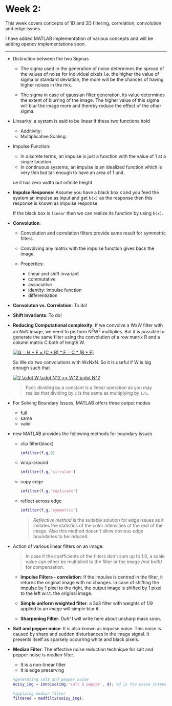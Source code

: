 # Week 2:

 This week covers concepts of 1D and 2D filtering, correlation, convolution and edge issues.

 I have added MATLAB implementation of various concepts and will be adding opencv implementations soon.

 <hr>

*  Distinction between the two Sigmas
    * The sigma used in the generation of noise determines the spread of the values of noise for individual pixels i.e. the higher the value of sigma or standard deviation, the more will be the chances of having higher noises in the mix.

    * The sigma in case of gaussian filter generation, its value determines the extent of blurring of the image. The higher value of this sigma will blur the image more and thereby reduce the effect of the other sigma.

* Linearity: a system is said to be linear if these two functions hold

    * Additivity:
    * Multiplicative Scaling:

* Impulse Function:
    * In discrete terms, an impulse is just a function with the value of 1 at a single location.
    * In continuous systems, an impulse is an idealized function which is very thin but tall enough to have an area of 1 unit.

    i.e it has zero width but infinite height
* **Impulse Response**: Assume you have a black box `X` and you feed the system an impulse as input and get `h(x)` as the response then this response is known as impulse response.

    If the black box is `linear` then we can realize its function by using `h(x)`.

* **Convolution**:
    * Convolution and correlation filters provide same result for symmetric filters.
    * Convolving any matrix with the impulse function gives back the image.

    * Properties:
        * linear and shift invariant
        * commutative
        * associative
        * identity: impulse function
        * differentiation

* **Convoluton vs. Correlation**: To do!

* **Shift Invariants**: To do!

* **Reducing Computational complexity**: If we convolve a WxW filter with an NxN image, we need to perform N<sup>2</sup>W<sup>2</sup> multiplies. But it is possible to generate the same filter using the convolution of a row matrix R and a column matrix C both of length W. 

    <a href="https://www.codecogs.com/eqnedit.php?latex=G&space;=&space;H&space;*&space;F&space;=&space;(C&space;*&space;R)&space;*&space;F&space;=&space;C&space;*&space;(R&space;*&space;F)" target="_blank"><img src="https://latex.codecogs.com/gif.latex?G&space;=&space;H&space;*&space;F&space;=&space;(C&space;*&space;R)&space;*&space;F&space;=&space;C&space;*&space;(R&space;*&space;F)" title="G = H * F = (C * R) * F = C * (R * F)" /></a>

    So We do two convolutions with WxNxN. So it is useful if W is big enough such that 

    <a href="https://www.codecogs.com/eqnedit.php?latex=2&space;\cdot&space;W&space;\cdot&space;N^2&space;<<&space;W^2&space;\cdot&space;N^2" target="_blank"><img src="https://latex.codecogs.com/gif.latex?2&space;\cdot&space;W&space;\cdot&space;N^2&space;<<&space;W^2&space;\cdot&space;N^2" title="2 \cdot W \cdot N^2 << W^2 \cdot N^2" /></a>

    > Fact: dividing by a constant is a linear operation as you may realize that dividing by `c` is the same as multiplying by `1/c`.

    
* For Solving Boundary Issues, MATLAB offers three output modes
    * full
    * same 
    * valid

* new MATLAB provides the following methods for boundary issues
     * clip filter(black) 
        ```matlab
        imfilter(f,g,0)
        ```
     * wrap-around
        ```matlab
        imfilter(f,g,'circular')
        ```
    * copy edge
        ```matlab
        imfilter(f,g,'replicate')
        ```
    * reflect across edge
        ```matlab
        imfilter(f,g,'symmetric')
        ```
        > *Reflective method* is the suitable solution for edge issues as it imitates the statistics of the color intensities of the rest of the image. Also this method doesn't allow obvious edge boundaries to be induced.

* Action of various linear filters on an image:

    > In case if the coefficients of the filters don't sum up to 1.0, a scale value can either be multiplied to the filter or the image *(not both)* for compensation.

    * **Impulse Filters - correlation**: If the impulse is centred in the filter, it returns the original image with no changes. In case of shifting the impulse by 1 pixel to the right, the output image is shifted by 1 pixel to the left w.r.t. the original image. 
    
    * **Simple uniform weighted filter**: a 3x3 filter with weights of 1/9 applied to an image will simple blur it.
    
    * **Sharpening Filter**:  *Duh!* I will write here about unsharp mask soon.

* **Salt and pepper noise**:
    It is also known as impulse noise. This noise is caused by sharp and sudden disturbances in the image signal. It presents itself as sparsely occurring white and black pixels.

* **Median Filter**:
    The effective noise reduction technique for salt and pepper noise is median filter.
    * It is a non-linear filter
    * It is edge preserving

    ```matlab
    %generating salt and pepper noise
    noisy_img = imnoise(img,'salt & pepper', d); %d is the noise intensity

    %applying median filter
    filtered = medfilt2(noisy_img);
    ```

